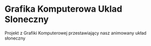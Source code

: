 # Grafika Komputerowa Uklad Sloneczny
 Projekt z Grafiki Komputerowej przestawiający nasz animowany układ słoneczny 
